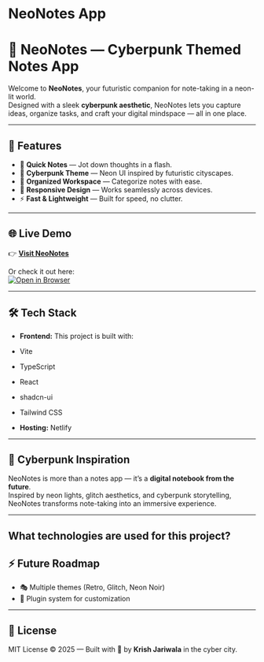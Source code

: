 # NeoNotes App

# 🌌 NeoNotes — Cyberpunk Themed Notes App

Welcome to **NeoNotes**, your futuristic companion for note-taking in a neon-lit world.  
Designed with a sleek **cyberpunk aesthetic**, NeoNotes lets you capture ideas, organize tasks, and craft your digital mindspace — all in one place.  

---

## 🚀 Features
- 📝 **Quick Notes** — Jot down thoughts in a flash.  
- 🌃 **Cyberpunk Theme** — Neon UI inspired by futuristic cityscapes.  
- 📂 **Organized Workspace** — Categorize notes with ease.  
- 📱 **Responsive Design** — Works seamlessly across devices.  
- ⚡ **Fast & Lightweight** — Built for speed, no clutter.  

---

## 🌐 Live Demo
👉 [**Visit NeoNotes**](https://neonotes.netlify.app/)  

Or check it out here:  
[![Open in Browser](https://img.shields.io/badge/NeoNotes-Live_App-ff007f?style=for-the-badge&logo=google-chrome&logoColor=white)](https://neonotes.netlify.app/)

---

## 🛠️ Tech Stack
- **Frontend:** 
This project is built with:

- Vite
- TypeScript
- React
- shadcn-ui
- Tailwind CSS

- **Hosting:** Netlify  

---

## 🎨 Cyberpunk Inspiration
NeoNotes is more than a notes app — it’s a **digital notebook from the future**.  
Inspired by neon lights, glitch aesthetics, and cyberpunk storytelling, NeoNotes transforms note-taking into an immersive experience.  

---

## What technologies are used for this project?

## ⚡ Future Roadmap
- 🎭 Multiple themes (Retro, Glitch, Neon Noir)  
- 🧩 Plugin system for customization  

---

## 📜 License
MIT License © 2025 — Built with 💜 by **Krish Jariwala** in the cyber city.


